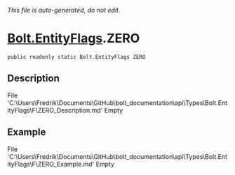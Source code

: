 *This file is auto-generated, do not edit.*

# [Bolt.EntityFlags](Types/Bolt.EntityFlags.md).ZERO
`public readonly static Bolt.EntityFlags ZERO`
## Description
File 'C:\Users\Fredrik\Documents\GitHub\bolt_documentation\api\Types\Bolt.EntityFlags\F\ZERO_Description.md' Empty
## Example
File 'C:\Users\Fredrik\Documents\GitHub\bolt_documentation\api\Types\Bolt.EntityFlags\F\ZERO_Example.md' Empty
